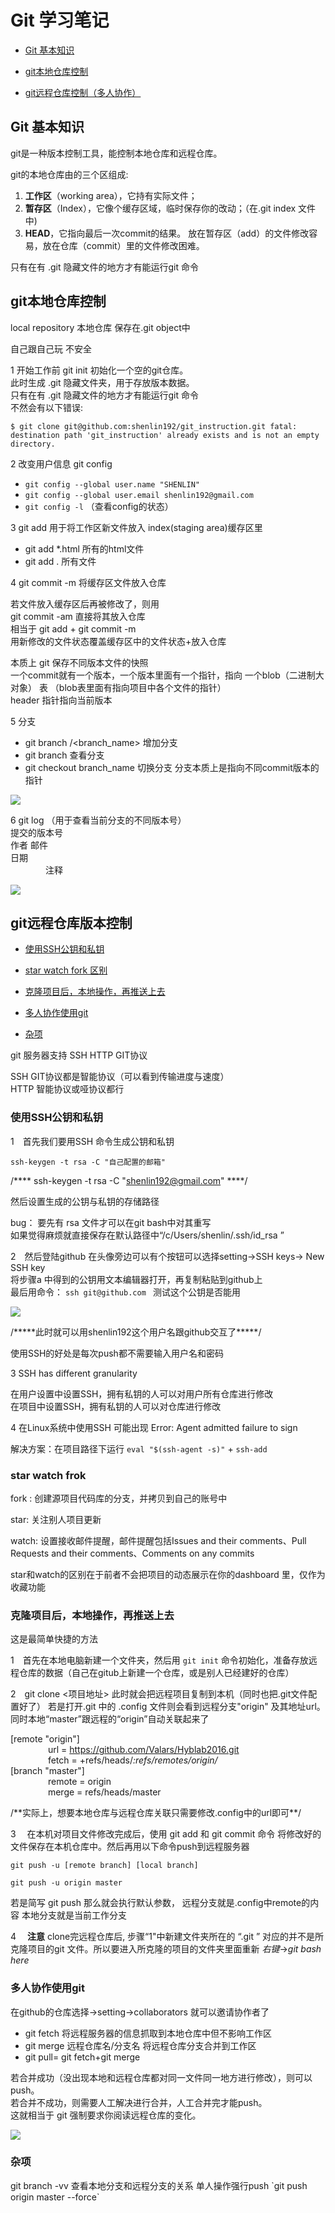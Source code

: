 
<!---------------------------------------------------------------------------->
<!------------------------总目录----------------------------------------->
<!---------------------------------------------------------------------------->
# Git 学习笔记

* [Git 基本知识](#1)

* [git本地仓库控制](#2)

* [git远程仓库控制（多人协作）](#3)


<!---------------------------------------------------------------------------->
<!-------------------------基本知识----------------------------------------->
<!---------------------------------------------------------------------------->


<h2 id="1">Git 基本知识</h2>
 
git是一种版本控制工具，能控制本地仓库和远程仓库。

git的本地仓库由的三个区组成:

1. **工作区**（working area），它持有实际文件；
2. **暂存区**（Index），它像个缓存区域，临时保存你的改动；（在.git index 文件中)
3. **HEAD**，它指向最后一次commit的结果。
放在暂存区（add）的文件修改容易，放在仓库（commit）里的文件修改困难。

只有在有 .git 隐藏文件的地方才有能运行git 命令



<!---------------------------------------------------------------------------->
<!-------------------------git本地仓库控制----------------------------------------->
<!---------------------------------------------------------------------------->
<h2 id="2"> git本地仓库控制</h2>

local repository 本地仓库 保存在.git object中

自己跟自己玩 不安全

1 开始工作前 git init 初始化一个空的git仓库。  
此时生成 .git 隐藏文件夹，用于存放版本数据。  
只有在有 .git 隐藏文件的地方才有能运行git 命令  
不然会有以下错误:

`$ git clone git@github.com:shenlin192/git_instruction.git
fatal: destination path 'git_instruction' already exists and is not an empty directory.`

2 改变用户信息 git config
  - `git config --global user.name "SHENLIN"`
  - `git config --global user.email shenlin192@gmail.com`
  - `git config -l` （查看config的状态）

3 git add 用于将工作区新文件放入 index(staging area)缓存区里
  - git add *.html 所有的html文件  
  - git add . 所有文件  
  
4 git commit -m 将缓存区文件放入仓库
  
  若文件放入缓存区后再被修改了，则用   
  git commit -am 直接将其放入仓库  
  相当于 git add <filename> + git commit -m  
  用新修改的文件状态覆盖缓存区中的文件状态+放入仓库  
  
  本质上 git 保存不同版本文件的快照  
  一个commit就有一个版本，一个版本里面有一个指针，指向 一个blob（二进制大对象） 表 
  （blob表里面有指向项目中各个文件的指针）  
  header 指针指向当前版本  

5 分支
  - git branch /<branch_name> 增加分支
  - git branch 查看分支
  - git checkout branch_name 切换分支
分支本质上是指向不同commit版本的指针

![](https://github.com/shenlin192/My-little-technique/blob/master/Images/branch.PNG)

6 git log （用于查看当前分支的不同版本号）  
提交的版本号    
作者 邮件    
日期  
&emsp;&emsp;&emsp;&emsp;注释
		
![](https://github.com/shenlin192/git_instruction/blob/master/Images/git_log.PNG)

<!---------------------------------------------------------------------------->
<!-------------------------git远程仓库版本控制----------------------------------------->
<!---------------------------------------------------------------------------->


<h2 id="3"> git远程仓库版本控制</h2>

<!-------------------------子目录----------------------------------------->

* [使用SSH公钥和私钥](#3.1)

* [star watch fork 区别](#3.1+)

* [克隆项目后，本地操作，再推送上去](#3.2)

* [多人协作使用git](#3.3)

* [杂项](#3.4)



git 服务器支持 SSH HTTP GIT协议

SSH GIT协议都是智能协议（可以看到传输进度与速度）  
HTTP 智能协议或哑协议都行



<!-------------------------使用SSH公钥和私钥----------------------------------------->

<h3 id="3.1">使用SSH公钥和私钥</h3>

 1&emsp;首先我们要用SSH 命令生成公钥和私钥
 
 `ssh-keygen -t rsa -C "自己配置的邮箱"`
 
 /**** ssh-keygen -t rsa -C "shenlin192@gmail.com" ****/
 
 然后设置生成的公钥与私钥的存储路径  
   
 bug： 要先有 rsa 文件才可以在git bash中对其重写  
 如果觉得麻烦就直接保存在默认路径中“/c/Users/shenlin/.ssh/id_rsa ”  

 2&emsp;然后登陆github 
 在头像旁边可以有个按钮可以选择setting->SSH keys-> New SSH key  
 将步骤a 中得到的公钥用文本编辑器打开，再复制粘贴到github上  
 最后用命令：
 `ssh git@github.com `
 测试这个公钥是否能用
 
![](https://github.com/shenlin192/My-little-technique/blob/master/Images/ssh.PNG)

 /\*\*\*\*\*此时就可以用shenlin192这个用户名跟github交互了\*\*\*\*\*/
 
 使用SSH的好处是每次push都不需要输入用户名和密码  
 
 3 SSH has different granularity
 
 在用户设置中设置SSH，拥有私钥的人可以对用户所有仓库进行修改  
 在项目中设置SSH，拥有私钥的人可以对仓库进行修改  
 
 4 在Linux系统中使用SSH 可能出现 Error: Agent admitted failure to sign 
 
   解决方案：在项目路径下运行 `eval "$(ssh-agent -s)"` + `ssh-add`


<!-------------------------star watch frok 区别---------------------------------------->

<h3 id="3.1+">star watch frok</h3>

fork : 创建源项目代码库的分支，并拷贝到自己的账号中  

star: 关注别人项目更新  

watch: 设置接收邮件提醒，邮件提醒包括Issues and their comments、Pull Requests and their comments、Comments on any commits   

star和watch的区别在于前者不会把项目的动态展示在你的dashboard 里，仅作为收藏功能  


<!-------------------------克隆项目后，本地操作，再推送上去----------------------------------------->


<h3 id="3.2">克隆项目后，本地操作，再推送上去</h3>

这是最简单快捷的方法

1&emsp;首先在本地电脑新建一个文件夹，然后用 `git init` 命令初始化，准备存放远程仓库的数据（自己在gitub上新建一个仓库，或是别人已经建好的仓库）

2&emsp;git clone <项目地址> 
 此时就会把远程项目复制到本机（同时也把.git文件配置好了）
 若是打开.git 中的 .config 文件则会看到远程分支"origin"
 及其地址url。同时本地“master”跟远程的“origin”自动关联起来了
 

[remote "origin"]  
&emsp;&emsp;&emsp;&emsp;	url = https://github.com/Valars/Hyblab2016.git  
&emsp;&emsp;&emsp;&emsp;	fetch = +refs/heads/*:refs/remotes/origin/*  
[branch "master"]  
&emsp;&emsp;&emsp;&emsp;	remote = origin  
&emsp;&emsp;&emsp;&emsp;	merge = refs/heads/master  


 /\*\*实际上，想要本地仓库与远程仓库关联只需要修改.config中的url即可\*\*/

3&emsp; 
 在本机对项目文件修改完成后，使用 git add 和 git commit 命令
 将修改好的文件保存在本机仓库中。然后再用以下命令push到远程服务器
   
   `git push -u [remote branch] [local branch]`
   
   `git push -u origin master`
   
 若是简写 git push 那么就会执行默认参数，
 远程分支就是.config中remote的内容
 本地分支就是当前工作分支

4&emsp; **注意** clone完远程仓库后, 步骤“1"中新建文件夹所在的 “.git ” 对应的并不是所克隆项目的git 文件。所以要进入所克隆的项目的文件夹里面重新 *右键*->*git bash here*

 
<!-------------------------多人协作使用git----------------------------------------->

<h3 id="3.3">多人协作使用git</h3>
 
 在github的仓库选择->setting->collaborators 就可以邀请协作者了
 

 - git fetch <remote repository> 将远程服务器的信息抓取到本地仓库中但不影响工作区 
 - git merge 远程仓库名/分支名      将远程仓库分支合并到工作区  
 - git pull= git fetch+git merge 
 
 若合并成功（没出现本地和远程仓库都对同一文件同一地方进行修改），则可以push。  
 若合并不成功，则需要人工解决进行合并，人工合并完才能push。  
 这就相当于 git 强制要求你阅读远程仓库的变化。  

![](https://github.com/shenlin192/My-little-technique/blob/master/Images/multi-people.PNG)

<!------------------------杂项----------------------------------------->
<!------------------------------------------------------------------>
<!---------------------------------------------------------------->
<h3 id="3.4">杂项</h3>
 git branch -vv 查看本地分支和远程分支的关系
 单人操作强行push
	`git push origin master --force`

